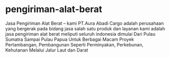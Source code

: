 # pengiriman-alat-berat
Jasa Pengiriman Alat Berat – kami PT.Aura Abadi Cargo adalah perusahaan yang bergerak pada bidang jasa salah satu produk dan layanan kami adalah jasa pengiriman alat berat meliputi seluruh indonesia dimulai Dari Pulau Sumatra Sampai Pulau Papua Untuk Berbagai Macam Proyek Pertambangan, Pembangunan Seperti Perminyakan, Perkebunan, Kehutanan Melalui Jalur Laut dan Darat
